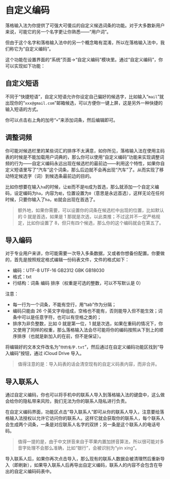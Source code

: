 # 自定义编码

落格输入法为你提供了可强大可傻瓜的自定义候选词条的功能。对于大多数新用户来说，可能它的另一个名字更让你熟悉——“用户词”。

但由于这个名字和落格输入法中的另一个概念略有混淆，所以在落格输入法中，我们称它为“自定义编码”。

这个功能在设置界面的“系统”页面→“自定义编码”模块里。通过“自定义编码”，你可以实现如下功能：

## 自定义短语

不同于“快捷短语”，自定义短语允许你设定自己偏好的候选字，比如输入“`mail`”就出现你的“`xxx@gmail.com`”邮箱候选，可以方便你一键上屏，这是另外一种快捷的输入短语的方式。

你可以点击右上角的加号“`+`”来添加词条，然后编辑即可。

## 调整词频

你可能对候选栏里的某些词汇的排序不太满意，如你所见，落格输入法在使用主码表的时候是不能加载用户词典的，那么你可以使用“自定义编码”功能来实现调整词频的行为——自定义编码永远出现在候选栏的最前边——利用这个特性，如果你自定义短语里写了“汽车”这个词条，那么后边就不会再出现“汽车”了。从而实现了移动特定候选字（词）到候选条最前边的目的。

比如你想要在输入`ha`的时候，让`蛤`而不是`哈`成为首选，那么就添加一个自定义编码，设定编码为`ha`，内容为`蛤`，位置设置为`0`（意思是永远首选），这样无论在任何时候，只要你输入了`ha`，`蛤`就会出现在首选了。

> 额外地，如果你需要，可以设置你的词条在候选栏中出现的位置，比如默认的 0 就是首选，如果是 1 那就是次选，以此类推；不过这并不一定严格规定，比如你设置了 8，但只有四个候选，那么你的这个编码就会在第五了。

## 导入编码

对于专业用户来讲，你可能需要一次导入多条数据，又或者你想备份配置。你要做的，首先是按照规定格式编辑一份码表文件，文件的格式如下：

* 编码：UTF-8 UTF-16 GB2312 GBK GB18030
* 格式：txt
* 行结构：词条 编码 排序（权重是可选的整数，可以不写默认是 0）

注意：

* 每一行为一个词条，不能有空行，用“tab”作为分隔；
* 编码只能由 26 个英文字母组成，空格也不能有，否则能导入但不能生效；词条中可以是任意字符，也可以有空格之类的；
* 排序为非负整数，比如 0 就是第一位，1 就是次选，如果在重码的情况下，你又使用了同样的权重，那么落格输入法会尽可能将你的编码按照从下到上的顺序排序（也就是新加入的在前，但不是保证）。

将编辑好的文本文件改名为“`你的名字.txt`”，然后通过在自定义编码功能区找到“导入编码”按钮，通过 iCloud Drive 导入。

> 值得注意的是：导入码表的话会清空现有的自定义码表内容，而非合并。

## 导入联系人

通过自定义编码，你也可以将手机中的联系人导入到落格输入法的键盘中，这么做会给你的隐私带来风险，我们无法为你的联系人隐私进行负责。

在自定义编码界面，功能区点击“导入联系人”即可从你的联系人导入，注意要给落格输入法授权以允许它访问你的联系人。这样它就会获取你的联系人，每个联系人会生成两个词条，一条是对应联系人名字的双拼；另一条是这个联系人的电话号码。

> 值得一提的是，由于中文拼音来自于苹果内置加拼音算法，所以很可能对多音字处理不会那么准确，比如“银行”，会被识别为“yin xing”。

导入联系人后，如果你再次点击导入，那么现有的联系人数据会被清理然后重新导入（即刷新），如果导入联系人后再导出自定义编码，联系人的内容不会包含在导出的自定义编码码表中。

